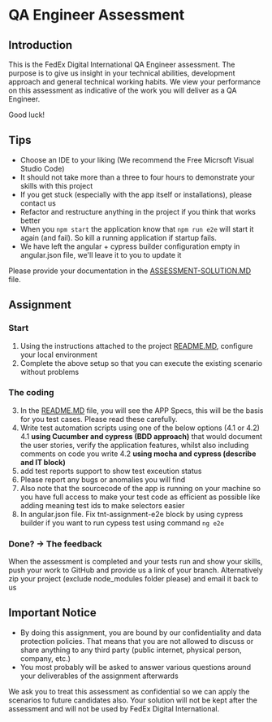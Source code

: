 # QA Engineer Assessment

## Introduction

This is the FedEx Digital International QA Engineer assessment. The purpose is to give us
insight in your technical abilities, development approach and general technical
working habits. We view your performance on this assessment as indicative of
the work you will deliver as a QA Engineer.

Good luck!

## Tips

- Choose an IDE to your liking (We recommend the Free Micrsoft Visual Studio Code)
- It should not take more than a three to four hours to demonstrate your skills with this project
- If you get stuck (especially with the app itself or installations), please contact us
- Refactor and restructure anything in the project if you think that works better
- When you `npm start` the application know that `npm run e2e` will start it again (and fail). So kill a running application if startup fails.
- We have left the angular + cypress builder configuration empty in angular.json file, we'll leave it to you to update it

Please provide your documentation in the [ASSESSMENT-SOLUTION.MD](./ASSESSMENT-SOLUTION.MD) file.

## Assignment

### Start

1. Using the instructions attached to the project [README.MD](./README.md), configure your local environment
2. Complete the above setup so that you can execute the existing scenario without problems

### The coding

3. In the [README.MD](./README.md) file, you will see the APP Specs, this will be the basis for you test cases. Please read these carefully.
4. Write test automation scripts using one of the below options (4.1 or 4.2)
   4.1 **using Cucumber and cypress (BDD approach)** that would document the user stories, verify the application features, whilst also including comments on code you write
   4.2 **using mocha and cypress (describe and IT block)**
5. add test reports support to show test exceution status
6. Please report any bugs or anomalies you will find
7. Also note that the sourcecode of the app is running on your machine so you have full access to make your test code as efficient as possible like adding meaning test ids to make selectors easier
8. In angular.json file. Fix tnt-assignment-e2e block by using cypress builder if you want to run cypess test using command `ng e2e`

### Done? -> The feedback

When the assessment is completed and your tests run and show your skills, push your work to GitHub and provide us a link of your branch. Alternatively zip your project (exclude node_modules folder please) and email it back to us

## Important Notice

- By doing this assignment, you are bound by our confidentiality and data protection policies. That means that you are not allowed to discuss or share anything to any third party (public internet, physical person, company, etc.)
- You most probably will be asked to answer various questions around your deliverables of the assignment afterwards

We ask you to treat this assessment as confidential so we can apply the scenarios to
future candidates also. Your solution will not be kept after the assessment and
will not be used by FedEx Digital International.
